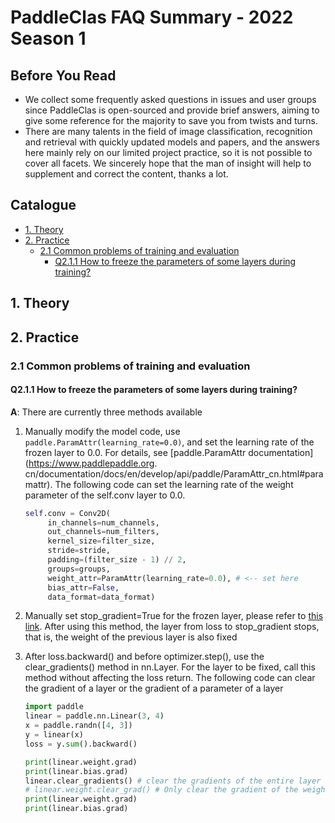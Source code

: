 # PaddleClas FAQ Summary - 2022 Season 1

## Before You Read

- We collect some frequently asked questions in issues and user groups since PaddleClas is open-sourced and provide brief answers, aiming to give some reference for the majority to save you from twists and turns.
- There are many talents in the field of image classification, recognition and retrieval with quickly updated models and papers, and the answers here mainly rely on our limited project practice, so it is not possible to cover all facets. We sincerely hope that the man of insight will help to supplement and correct the content, thanks a lot.

## Catalogue

- [1. Theory](#1-theory)
- [2. Practice](#2-actual-combat)
  - [2.1 Common problems of training and evaluation](#21-common-problems-of-training-and-evaluation)
    - [Q2.1.1 How to freeze the parameters of some layers during training?](#q211-how-to-freeze-the-parameters-of-some-layers-during-training)

<a name="1"></a>
## 1. Theory

<a name="2"></a>
## 2. Practice

<a name="2.1"></a>
### 2.1 Common problems of training and evaluation

#### Q2.1.1 How to freeze the parameters of some layers during training?
**A**: There are currently three methods available
1. Manually modify the model code, use `paddle.ParamAttr(learning_rate=0.0)`, and set the learning rate of the frozen layer to 0.0. For details, see [paddle.ParamAttr documentation](https://www.paddlepaddle.org. cn/documentation/docs/en/develop/api/paddle/ParamAttr_cn.html#paramattr). The following code can set the learning rate of the weight parameter of the self.conv layer to 0.0.
   ```python
   self.conv = Conv2D(
        in_channels=num_channels,
        out_channels=num_filters,
        kernel_size=filter_size,
        stride=stride,
        padding=(filter_size - 1) // 2,
        groups=groups,
        weight_attr=ParamAttr(learning_rate=0.0), # <-- set here
        bias_attr=False,
        data_format=data_format)
   ```

2. Manually set stop_gradient=True for the frozen layer, please refer to [this link](https://github.com/RainFrost1/PaddleClas/blob/24e968b8d9f7d9e2309e713cbf2afe8fda9deacd/ppcls/engine/train/train_idml.py#L40-L66). After using this method, the layer from loss to stop_gradient stops, that is, the weight of the previous layer is also fixed

3. After loss.backward() and before optimizer.step(), use the clear_gradients() method in nn.Layer. For the layer to be fixed, call this method without affecting the loss return. The following code can clear the gradient of a layer or the gradient of a parameter of a layer
    ```python
    import paddle
    linear = paddle.nn.Linear(3, 4)
    x = paddle.randn([4, 3])
    y = linear(x)
    loss = y.sum().backward()

    print(linear.weight.grad)
    print(linear.bias.grad)
    linear.clear_gradients() # clear the gradients of the entire layer
    # linear.weight.clear_grad() # Only clear the gradient of the weight parameter of the Linear layer
    print(linear.weight.grad)
    print(linear.bias.grad)
    ```
